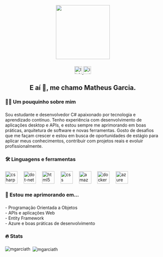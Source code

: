 <div align="center">
  <img height="175" src="https://user-images.githubusercontent.com/74038190/212748830-4c709398-a386-4761-84d7-9e10b98fbe6e.gif"  />
</div>

###

<div align="center">
  <a href="https://www.linkedin.com/in/mgarciapxt/" target="_blank">
    <img src="https://img.shields.io/static/v1?message=LinkedIn&logo=linkedin&label=&color=0077B5&logoColor=white&labelColor=&style=for-the-badge" height="25" alt="linkedin logo"  />
  </a>
  <a href="https://www.instagram.com/mgarciath" target="_blank">
    <img src="https://img.shields.io/static/v1?message=Instagram&logo=instagram&label=&color=E4405F&logoColor=white&labelColor=&style=for-the-badge" height="25" alt="instagram logo"  />
  </a>
</div>

###

<h2 align="center">E aí 👋, me chamo Matheus Garcia.</h2>


###

<h3 align="left">👩‍💻  Um pouquinho sobre mim</h3>

###

<p align="left">Sou estudante e desenvolvedor C# apaixonado por tecnologia e aprendizado contínuo. Tenho experiência com desenvolvimento de aplicações desktop e APIs, e estou sempre me aprimorando em boas práticas, arquitetura de software e novas ferramentas. Gosto de desafios que me façam crescer e estou em busca de oportunidades de estágio para aplicar meus conhecimentos, contribuir com projetos reais e evoluir profissionalmente.</p>

###

<h3 align="left">🛠 Linguagens e ferramentas</h3>

###

<div align="left">
  <img src="https://cdn.jsdelivr.net/gh/devicons/devicon/icons/csharp/csharp-original.svg" height="40" alt="csharp logo"  />
  <img width="12" />
  <img src="https://cdn.jsdelivr.net/gh/devicons/devicon/icons/dot-net/dot-net-plain-wordmark.svg" height="40" alt="dot-net logo"  />
  <img width="12" />
  <img src="https://cdn.jsdelivr.net/gh/devicons/devicon/icons/html5/html5-original.svg" height="40" alt="html5 logo"  />
  <img width="12" />
  <img src="https://cdn.jsdelivr.net/gh/devicons/devicon/icons/css3/css3-original.svg" height="40" alt="css logo"  />
  <img width="12" />
  <img src="https://cdn.jsdelivr.net/gh/devicons/devicon/icons/amazonwebservices/amazonwebservices-line-wordmark.svg" height="40" alt="amazonwebservices logo"  />
  <img width="12" />
  <img src="https://cdn.jsdelivr.net/gh/devicons/devicon/icons/docker/docker-plain-wordmark.svg" height="40" alt="docker logo"  />
  <img width="12" />
  <img src="https://cdn.jsdelivr.net/gh/devicons/devicon/icons/azure/azure-original.svg" height="40" alt="azure logo"  />
</div>

###

<h3 align="left">🌱 Estou me aprimorando em...</h3>

###

<p align="left">- Programação Orientada a Objetos  <br>- APIs e aplicações Web<br>- Entity Framework  <br>- Azure e boas práticas de desenvolvimento</p>

###

<h3 align="left">🔥   Stats</h3>

###

<p><img align="left" src="https://github-readme-stats.vercel.app/api/top-langs?username=mgarciath&show_icons=true&theme=dark&locale=en&layout=compact" alt="mgarciath" /></p>

<p>&nbsp;<img align="center" src="https://github-readme-stats.vercel.app/api?username=mgarciath&show_icons=true&theme=dark&locale=en" alt="mgarciath" /></p>

